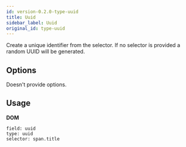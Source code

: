 ```yaml
---
id: version-0.2.0-type-uuid
title: Uuid
sidebar_label: Uuid
original_id: type-uuid
---
```


Create a unique identifier from the selector. If no selector is provided a random UUID will be generated.

## Options

Doesn't provide options.

## Usage

**DOM**

```
field: uuid
type: uuid
selector: span.title
```
